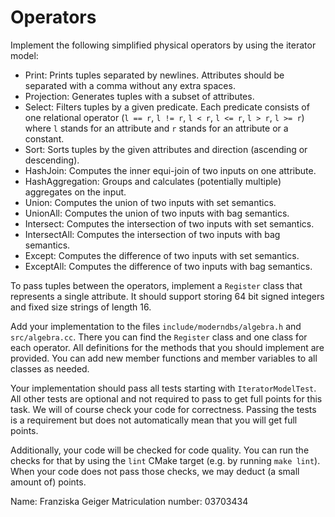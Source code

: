 # Operators

Implement the following simplified physical operators by using the iterator model:

* Print: Prints tuples separated by newlines. Attributes should be separated
  with a comma without any extra spaces.
* Projection: Generates tuples with a subset of attributes.
* Select: Filters tuples by a given predicate. Each predicate consists of one
  relational operator (`l == r`, `l != r`, `l < r`, `l <= r`, `l > r`, `l >= r`)
  where `l` stands for an attribute and `r` stands for an attribute or a
  constant.
* Sort: Sorts tuples by the given attributes and direction (ascending or
  descending).
* HashJoin: Computes the inner equi-join of two inputs on one attribute.
* HashAggregation: Groups and calculates (potentially multiple) aggregates on
  the input.
* Union: Computes the union of two inputs with set semantics.
* UnionAll: Computes the union of two inputs with bag semantics.
* Intersect: Computes the intersection of two inputs with set semantics.
* IntersectAll: Computes the intersection of two inputs with bag semantics.
* Except: Computes the difference of two inputs with set semantics.
* ExceptAll: Computes the difference of two inputs with bag semantics.

To pass tuples between the operators, implement a `Register` class that
represents a single attribute. It should support storing 64 bit signed integers
and fixed size strings of length 16.

Add your implementation to the files `include/moderndbs/algebra.h` and
`src/algebra.cc`. There you can find the `Register` class and one class for
each operator. All definitions for the methods that you should implement are
provided. You can add new member functions and member variables to all classes
as needed.

Your implementation should pass all tests starting with `IteratorModelTest`.
All other tests are optional and not required to pass to get full points for
this task. We will of course check your code for correctness. Passing the tests
is a requirement but does not automatically mean that you will get full points.

Additionally, your code will be checked for code quality. You can run the
checks for that by using the `lint` CMake target (e.g. by running `make lint`).
When your code does not pass those checks, we may deduct (a small amount of)
points.

Name: Franziska Geiger
Matriculation number: 03703434